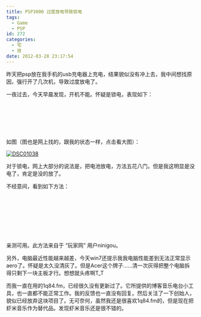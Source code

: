 ```yaml
---
title: PSP3000 过度放电导致锁电
tags:
  - Game
  - PSP
id: 272
categories:
  - 宅
  - 技
date: 2012-03-28 23:17:54
---
```


昨天把psp放在我手机的usb充电器上充电，结果貌似没有冲上去，我中间想找原因，强行开了几次机，导致过度放电了。

一夜过去，今天早晨发现，开机不能。怀疑是锁电，表现如下：

&nbsp;

&nbsp;

&nbsp;

如图（图也是网上找的，跟我的状态一样，点击看大图）：

[![](http://catbaron.tk/blog/wp-content/uploads/2012/03/DSC01038-300x173.jpg "DSC01038")](http://catbaron.tk/blog/wp-content/uploads/2012/03/DSC01038.jpg)

对于锁电，网上大部分的说法是，把电池放电，方法五花八门。但是我这明显是没电了，肯定是没的放了。

不经意间，看到如下方法：

&nbsp;

&nbsp;

&nbsp;

&nbsp;

亲测可用。此方法来自于 “玩家网” 用户ninigou。

另外，电脑最近性能越来越差，今天win7还提示我我电脑性能差到无法正常显示aero了。怀疑是太久没清灰了。但是Acer这个牌子……清一次灰得把整个电脑拆得只剩下一块主板才行。想想就头疼啊T_T

而我一直在用的1q84.fm，已经很久没有更新过了。它所提供的博客音乐电台小工具，也一直都不能正常工作。我的反馈也一直没有回复。然后关注了一下创始人，貌似已经放弃这块项目了。无可奈何，虽然我还是很喜欢1q84.fm的，但是现在把虾米音乐作为替代品。发现虾米音乐还是很不错的。

&nbsp;